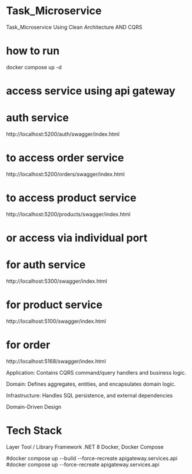 # Task_Microservice

Task_Microservice Using Clean Architecture AND CQRS

# how to run

docker compose up -d

# access service  using api gateway

# auth service
http://localhost:5200/auth/swagger/index.html
# to access order service
http://localhost:5200/orders/swagger/index.html
# to access product service 
http://localhost:5200/products/swagger/index.html


# or access via individual port 
# for auth service
http://localhost:5300/swagger/index.html
# for product service
http://localhost:5100/swagger/index.html
# for order
http://localhost:5168/swagger/index.html


Application: Contains CQRS command/query handlers and business logic.

Domain: Defines aggregates, entities, and encapsulates domain logic.

Infrastructure: Handles SQL persistence, and external dependencies

Domain-Driven Design

# Tech Stack

Layer Tool / Library
Framework .NET 8
Docker, Docker Compose

#docker compose up --build --force-recreate apigateway.services.api
#docker compose up --force-recreate apigateway.services.api